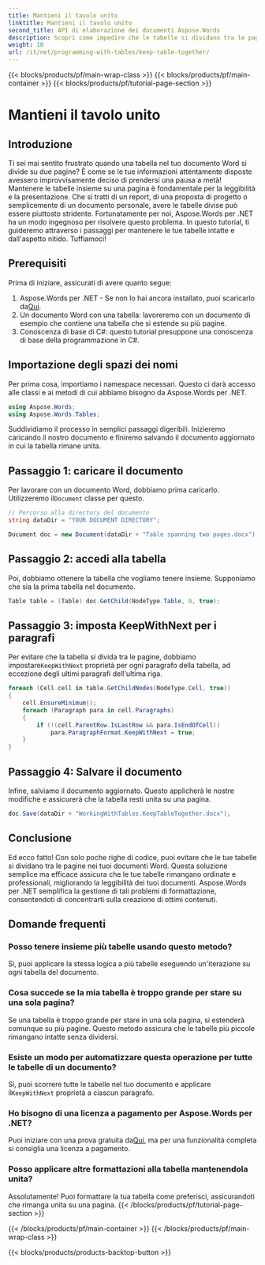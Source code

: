 ```yaml
---
title: Mantieni il tavolo unito
linktitle: Mantieni il tavolo unito
second_title: API di elaborazione dei documenti Aspose.Words
description: Scopri come impedire che le tabelle si dividano tra le pagine nei documenti Word usando Aspose.Words per .NET. Segui la nostra guida per mantenere documenti professionali e leggibili.
weight: 10
url: /it/net/programming-with-tables/keep-table-together/
---
```


{{< blocks/products/pf/main-wrap-class >}}
{{< blocks/products/pf/main-container >}}
{{< blocks/products/pf/tutorial-page-section >}}

# Mantieni il tavolo unito

## Introduzione

Ti sei mai sentito frustrato quando una tabella nel tuo documento Word si divide su due pagine? È come se le tue informazioni attentamente disposte avessero improvvisamente deciso di prendersi una pausa a metà! Mantenere le tabelle insieme su una pagina è fondamentale per la leggibilità e la presentazione. Che si tratti di un report, di una proposta di progetto o semplicemente di un documento personale, avere le tabelle divise può essere piuttosto stridente. Fortunatamente per noi, Aspose.Words per .NET ha un modo ingegnoso per risolvere questo problema. In questo tutorial, ti guideremo attraverso i passaggi per mantenere le tue tabelle intatte e dall'aspetto nitido. Tuffiamoci!

## Prerequisiti

Prima di iniziare, assicurati di avere quanto segue:

1.  Aspose.Words per .NET - Se non lo hai ancora installato, puoi scaricarlo da[Qui](https://releases.aspose.com/words/net/).
2. Un documento Word con una tabella: lavoreremo con un documento di esempio che contiene una tabella che si estende su più pagine.
3. Conoscenza di base di C#: questo tutorial presuppone una conoscenza di base della programmazione in C#.

## Importazione degli spazi dei nomi

Per prima cosa, importiamo i namespace necessari. Questo ci darà accesso alle classi e ai metodi di cui abbiamo bisogno da Aspose.Words per .NET.

```csharp
using Aspose.Words;
using Aspose.Words.Tables;
```

Suddividiamo il processo in semplici passaggi digeribili. Inizieremo caricando il nostro documento e finiremo salvando il documento aggiornato in cui la tabella rimane unita.

## Passaggio 1: caricare il documento

 Per lavorare con un documento Word, dobbiamo prima caricarlo. Utilizzeremo il`Document` classe per questo.

```csharp
// Percorso alla directory del documento
string dataDir = "YOUR DOCUMENT DIRECTORY";

Document doc = new Document(dataDir + "Table spanning two pages.docx");
```

## Passaggio 2: accedi alla tabella

Poi, dobbiamo ottenere la tabella che vogliamo tenere insieme. Supponiamo che sia la prima tabella nel documento.

```csharp
Table table = (Table) doc.GetChild(NodeType.Table, 0, true);
```

## Passaggio 3: imposta KeepWithNext per i paragrafi

 Per evitare che la tabella si divida tra le pagine, dobbiamo impostare`KeepWithNext` proprietà per ogni paragrafo della tabella, ad eccezione degli ultimi paragrafi dell'ultima riga.

```csharp
foreach (Cell cell in table.GetChildNodes(NodeType.Cell, true))
{
    cell.EnsureMinimum();
    foreach (Paragraph para in cell.Paragraphs)
    {
        if (!(cell.ParentRow.IsLastRow && para.IsEndOfCell))
            para.ParagraphFormat.KeepWithNext = true;
    }
}
```

## Passaggio 4: Salvare il documento

Infine, salviamo il documento aggiornato. Questo applicherà le nostre modifiche e assicurerà che la tabella resti unita su una pagina.

```csharp
doc.Save(dataDir + "WorkingWithTables.KeepTableTogether.docx");
```

## Conclusione

Ed ecco fatto! Con solo poche righe di codice, puoi evitare che le tue tabelle si dividano tra le pagine nei tuoi documenti Word. Questa soluzione semplice ma efficace assicura che le tue tabelle rimangano ordinate e professionali, migliorando la leggibilità dei tuoi documenti. Aspose.Words per .NET semplifica la gestione di tali problemi di formattazione, consentendoti di concentrarti sulla creazione di ottimi contenuti.

## Domande frequenti

### Posso tenere insieme più tabelle usando questo metodo?  
Sì, puoi applicare la stessa logica a più tabelle eseguendo un'iterazione su ogni tabella del documento.

### Cosa succede se la mia tabella è troppo grande per stare su una sola pagina?  
Se una tabella è troppo grande per stare in una sola pagina, si estenderà comunque su più pagine. Questo metodo assicura che le tabelle più piccole rimangano intatte senza dividersi.

### Esiste un modo per automatizzare questa operazione per tutte le tabelle di un documento?  
 Sì, puoi scorrere tutte le tabelle nel tuo documento e applicare il`KeepWithNext` proprietà a ciascun paragrafo.

### Ho bisogno di una licenza a pagamento per Aspose.Words per .NET?  
Puoi iniziare con una prova gratuita da[Qui](https://releases.aspose.com/), ma per una funzionalità completa si consiglia una licenza a pagamento.

### Posso applicare altre formattazioni alla tabella mantenendola unita?  
Assolutamente! Puoi formattare la tua tabella come preferisci, assicurandoti che rimanga unita su una pagina.
{{< /blocks/products/pf/tutorial-page-section >}}

{{< /blocks/products/pf/main-container >}}
{{< /blocks/products/pf/main-wrap-class >}}

{{< blocks/products/products-backtop-button >}}
